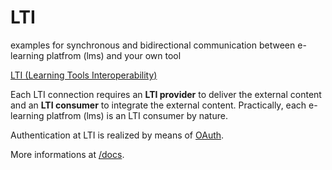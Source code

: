 # LTI
examples for synchronous and bidirectional communication between e-learning platfrom (lms) and your own tool


[LTI (Learning Tools Interoperability)](http://www.imsglobal.org/activity/learning-tools-interoperability "LTI (Learning Tools Interoperability)")

Each LTI connection requires an **LTI provider** to deliver the external content and an **LTI consumer** to integrate the external content. Practically, each e-learning platfrom (lms) is an LTI consumer by nature.

Authentication at LTI is realized by means of [OAuth](http://oauth.net/).

More informations at [/docs](/docs/).
